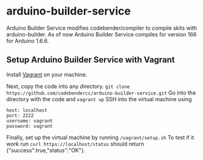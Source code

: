 # arduino-builder-service

Arduino Builder Service modifies codebender/compiler to compile skits with arduino-builder. As of now Arduino Builder Service compiles for version 166 for Arduino 1.6.6.

## Setup Arduino Builder Service with Vagrant
Install [Vagrant](https://www.vagrantup.com/downloads.html) on your machine.

Next, copy the code into any directory. `git clone https://github.com/codebendercc/arduino-builder-service.git`
Go into the directory with the code and `vagrant up`
SSH into the virtual machine using
```
host: localhost
port: 2222
username: vagrant
password: vagrant

```
Finally, set up the virtual machine by running `/vagrant/setup.sh`
To test if it work run `curl https://localhost/status` should return {"success":true,"status":"OK"}.
